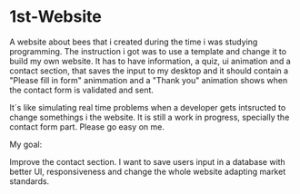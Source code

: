 # 1st-Website
<p>A website about bees that i created during the time i was studying programming. The instruction i got was to use a template and change it to build my own website. It has to have information, a quiz, ui animation and a contact section, that saves the input to my desktop and it should contain a "Please fill in form" animmation and a "Thank you"  animation shows when the contact form is validated and sent. </p>
<p>It´s like simulating real time problems when a developer gets intsructed to change somethings i the website. 
It is still a work in progress, specially the contact form part. Please go easy on me.</p>
<p>My goal: </p>
Improve the contact section. I want to save users input in a database with better UI, responsiveness and change the whole website adapting market standards.
